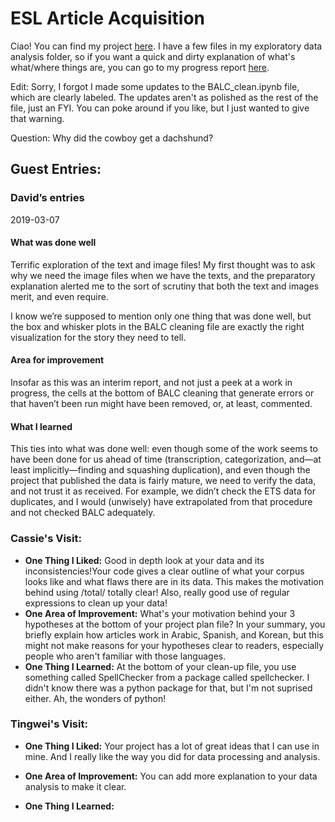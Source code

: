 # ESL Article Acquisition

Ciao! You can find my project [here](https://github.com/Data-Science-for-Linguists-2019/ESL-Article-Acquisition). I have a few files in my exploratory data analysis folder, so if you want a quick and dirty explanation of what's what/where things are, you can go to my progress report [here](https://github.com/Data-Science-for-Linguists-2019/ESL-Article-Acquisition/blob/master/progress_report.md).

Edit: Sorry, I forgot I made some updates to the BALC_clean.ipynb file, which are clearly labeled. The updates aren't as polished as the rest of the file, just an FYI. You can poke around if you like, but I just wanted to give that warning.

Question: Why did the cowboy get a dachshund?

## Guest Entries:

### David’s entries

2019-03-07

#### What was done well

Terrific exploration of the text and image files! My first thought was to ask why we need the image files when we have the texts, and the preparatory explanation alerted me to the sort of scrutiny that both the text and images merit, and even require.

I know we’re supposed to mention only one thing that was done well, but the box and whisker plots in the BALC cleaning file are exactly the right visualization for the story they need to tell.

#### Area for improvement

Insofar as this was an interim report, and not just a peek at a work in progress, the cells at the bottom of BALC cleaning that generate errors or that haven’t been run might have been removed, or, at least, commented.

#### What I learned

This ties into what was done well: even though some of the work seems to have been done for us ahead of time (transcription, categorization, and—at least implicitly—finding and squashing duplication), and even though the project that published the data is fairly mature, we need to verify the data, and not trust it as received. For example, we didn’t check the ETS data for duplicates, and I would (unwisely) have extrapolated from that procedure and not checked BALC adequately.

### Cassie's Visit:
* **One Thing I Liked:** Good in depth look at your data and its
inconsistencies!Your code gives a clear outline of what your corpus
looks like and what flaws there are in its data. This makes the
motivation behind using /total/ totally clear! Also, really good use of
regular expressions to clean up your data!
* **One Area of Improvement:** What's your motivation behind your 3
hypotheses at the bottom of your project plan file? In your summary, you
briefly explain how articles work in Arabic, Spanish, and Korean, but
this might not make reasons for your hypotheses clear to readers,
especially people who aren't familiar with those languages.
* **One Thing I Learned:** At the bottom of your clean-up file, you use
something called SpellChecker from a package called spellchecker. I
didn't know there was a python package for that, but I'm not suprised
either. Ah, the wonders of python!

### Tingwei's Visit:
* **One Thing I Liked:** Your project has a lot of great ideas that I can use in mine. And I really like the way you did for data processing and analysis.

* **One Area of Improvement:** You can add more explanation to your data analysis to make it clear.



* **One Thing I Learned:** 
